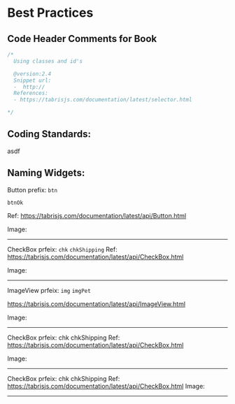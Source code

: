 # Best Practices

## Code Header Comments for Book

```js
/*
  Using classes and id's

  @version:2.4
  Snippet url:
  -  http://
  References:
  - https://tabrisjs.com/documentation/latest/selector.html

*/
```




## Coding Standards:

asdf


## Naming Widgets:

Button
prefix: `btn`

`btnOk`

Ref: https://tabrisjs.com/documentation/latest/api/Button.html

Image:

---
CheckBox
prfeix: `chk`
`chkShipping`
Ref: https://tabrisjs.com/documentation/latest/api/CheckBox.html

Image:

---

ImageView
prfeix: `img`
`imgPet`

https://tabrisjs.com/documentation/latest/api/ImageView.html

Image:

---

CheckBox
prfeix: chk
chkShipping
Ref: https://tabrisjs.com/documentation/latest/api/CheckBox.html

Image:

---

CheckBox
prfeix: chk
chkShipping
Ref: https://tabrisjs.com/documentation/latest/api/CheckBox.html
Image:

---
